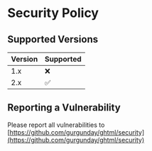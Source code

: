 # Security Policy

## Supported Versions

| Version | Supported          |
| ------- | ------------------ |
| 1.x     | :x: |
| 2.x     | :white_check_mark: |

## Reporting a Vulnerability

Please report all vulnerabilities to [https://github.com/gurgunday/ghtml/security](https://github.com/gurgunday/ghtml/security)
